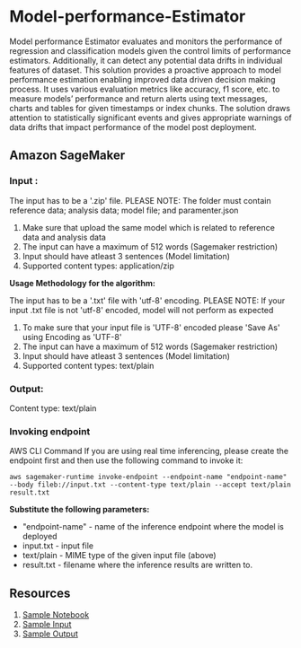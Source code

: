 # Model-performance-Estimator

Model performance Estimator evaluates and monitors the performance of regression and classification models given the control limits of performance estimators. Additionally, it can detect any potential data drifts in individual features of dataset. This solution provides a proactive approach to model performance estimation enabling improved data driven decision making process. It uses various evaluation metrics like accuracy, f1 score, etc. to measure models’ performance and return alerts using text messages, charts and tables for given timestamps or index chunks. The solution draws attention to statistically significant events and gives appropriate warnings of data drifts that impact performance of the model post deployment.

## Amazon SageMaker



### Input :

The input has to be a '.zip' file. PLEASE NOTE: The folder must contain reference data; analysis data; model file; and paramenter.json
1. Make sure that upload the same model which is related to reference data and analysis data
2. The input can have a maximum of 512 words (Sagemaker restriction)
3. Input should have atleast 3 sentences (Model limitation)
4. Supported content types: application/zip


**Usage Methodology for the algorithm:**



The input has to be a '.txt' file with 'utf-8' encoding. PLEASE NOTE: If your input .txt file is not 'utf-8' encoded, model will not perform as expected
1. To make sure that your input file is 'UTF-8' encoded please 'Save As' using Encoding as 'UTF-8'
2. The input can have a maximum of 512 words (Sagemaker restriction)
3. Input should have atleast 3 sentences (Model limitation)
4. Supported content types: text/plain



### Output:



Content type: text/plain



### Invoking endpoint



AWS CLI Command
If you are using real time inferencing, please create the endpoint first and then use the following command to invoke it:



`aws sagemaker-runtime invoke-endpoint --endpoint-name "endpoint-name" --body fileb://input.txt --content-type text/plain --accept text/plain result.txt`



**Substitute the following parameters:**



* "endpoint-name" - name of the inference endpoint where the model is deployed
* input.txt - input file
* text/plain - MIME type of the given input file (above)
* result.txt - filename where the inference results are written to.



## Resources



1. [Sample Notebook](text_summary_marketplace.ipynb) 
2. [Sample Input](SampleInput)
3. [Sample Output](SampleOutput) 
